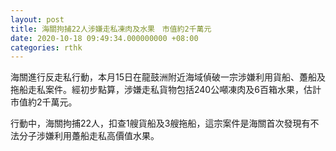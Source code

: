 ```yaml
---
layout: post
title: 海關拘捕22人涉嫌走私凍肉及水果　市值約2千萬元
date: 2020-10-18 09:49:34.000000000 +08:00
categories: rthk
---
```


海關進行反走私行動，本月15日在龍鼓洲附近海域偵破一宗涉嫌利用貨船、躉船及拖船走私案件。經初步點算，涉嫌走私貨物包括240公噸凍肉及6百箱水果，估計市值約2千萬元。

行動中，海關拘捕22人，扣查1艘貨船及3艘拖船，這宗案件是海關首次發現有不法分子涉嫌利用躉船走私高價值水果。
